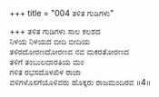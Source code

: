 +++
title = "004 ತಳಿತ ಗುಡಿಗಳು"

+++
ತಳಿತ ಗುಡಿಗಳು ಸಾಲ ಕಲಶದ  
ನಿಳಯ ನಿಳಯದ ಬೀದಿ ಬೀದಿಯ                         
ತಳಿರದೋರಣದೋರಣವ ನವ ಮಕರತೋರಣದ    
ತಳಿಗೆ ತಂಬುಲದಾರತಿಯ ಮಂ  
ಗಳಿತ ರಭಸದೊಳಖಿಳ ರಾಜಾ  
ವಳಿಗಳೊಸಗೆಯೊಳಿವರು ಹೊಕ್ಕರು ರಾಜಮಂದಿರವ   ॥4॥